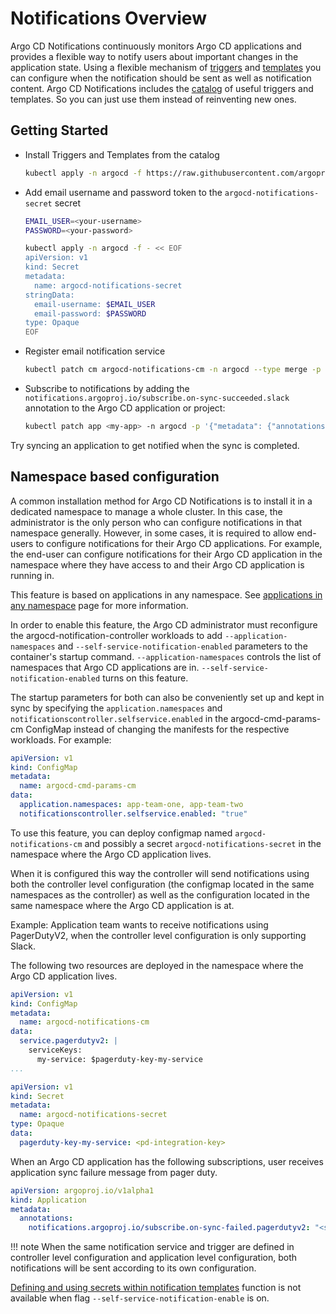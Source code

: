 # Notifications Overview

Argo CD Notifications continuously monitors Argo CD applications and provides a flexible way to notify
users about important changes in the application state. Using a flexible mechanism of
[triggers](triggers.md) and [templates](templates.md) you can configure when the notification should be sent as
well as notification content. Argo CD Notifications includes the [catalog](catalog.md) of useful triggers and templates.
So you can just use them instead of reinventing new ones.

## Getting Started

* Install Triggers and Templates from the catalog

    ```bash
    kubectl apply -n argocd -f https://raw.githubusercontent.com/argoproj/argo-cd/stable/notifications_catalog/install.yaml
    ```

* Add email username and password token to the `argocd-notifications-secret` secret

    ```bash
    EMAIL_USER=<your-username>
    PASSWORD=<your-password>
    
    kubectl apply -n argocd -f - << EOF
    apiVersion: v1
    kind: Secret
    metadata:
      name: argocd-notifications-secret
    stringData:
      email-username: $EMAIL_USER
      email-password: $PASSWORD
    type: Opaque
    EOF
    ```

* Register email notification service

    ```bash
    kubectl patch cm argocd-notifications-cm -n argocd --type merge -p '{"data": {"service.email.gmail": "{ username: $email-username, password: $email-password, host: smtp.gmail.com, port: 465, from: $email-username }" }}'
    ```

* Subscribe to notifications by adding the `notifications.argoproj.io/subscribe.on-sync-succeeded.slack` annotation to the Argo CD application or project:

    ```bash
    kubectl patch app <my-app> -n argocd -p '{"metadata": {"annotations": {"notifications.argoproj.io/subscribe.on-sync-succeeded.slack":"<my-channel>"}}}' --type merge
    ```

Try syncing an application to get notified when the sync is completed.

## Namespace based configuration

A common installation method for Argo CD Notifications is to install it in a dedicated namespace to manage a whole cluster. In this case, the administrator is the only
person who can configure notifications in that namespace generally. However, in some cases, it is required to allow end-users to configure notifications
for their Argo CD applications. For example, the end-user can configure notifications for their Argo CD application in the namespace where they have access to and their Argo CD application is running in.

This feature is based on applications in any namespace. See [applications in any namespace](../app-any-namespace.md) page for more information.

In order to enable this feature, the Argo CD administrator must reconfigure the argocd-notification-controller workloads to add  `--application-namespaces` and `--self-service-notification-enabled` parameters to the container's startup command.
`--application-namespaces` controls the list of namespaces that Argo CD applications are in. `--self-service-notification-enabled` turns on this feature.

The startup parameters for both can also be conveniently set up and kept in sync by specifying
the `application.namespaces` and `notificationscontroller.selfservice.enabled` in the argocd-cmd-params-cm ConfigMap instead of changing the manifests for the respective workloads. For example:

```yaml
apiVersion: v1
kind: ConfigMap
metadata:
  name: argocd-cmd-params-cm
data:
  application.namespaces: app-team-one, app-team-two
  notificationscontroller.selfservice.enabled: "true"
```

To use this feature, you can deploy configmap named `argocd-notifications-cm` and possibly a secret `argocd-notifications-secret` in the namespace where the Argo CD application lives.

When it is configured this way the controller will send notifications using both the controller level configuration (the configmap located in the same namespaces as the controller) as well as
the configuration located in the same namespace where the Argo CD application is at.

Example: Application team wants to receive notifications using PagerDutyV2, when the controller level configuration is only supporting Slack.

The following two resources are deployed in the namespace where the Argo CD application lives.
```yaml
apiVersion: v1
kind: ConfigMap
metadata:
  name: argocd-notifications-cm
data:
  service.pagerdutyv2: |
    serviceKeys:
      my-service: $pagerduty-key-my-service
...
```
```yaml
apiVersion: v1
kind: Secret
metadata:
  name: argocd-notifications-secret
type: Opaque
data:
  pagerduty-key-my-service: <pd-integration-key>
```

When an Argo CD application has the following subscriptions, user receives application sync failure message from pager duty.
```yaml
apiVersion: argoproj.io/v1alpha1
kind: Application
metadata:
  annotations:
    notifications.argoproj.io/subscribe.on-sync-failed.pagerdutyv2: "<serviceID for Pagerduty>"
```

!!! note
    When the same notification service and trigger are defined in controller level configuration and application level configuration,
    both notifications will be sent according to its own configuration.

[Defining and using secrets within notification templates](templates/#defining-and-using-secrets-within-notification-templates) function is not available when flag `--self-service-notification-enable` is on.

